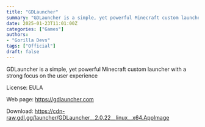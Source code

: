```yaml
---
title: "GDLauncher"
summary: "GDLauncher is a simple, yet powerful Minecraft custom launcher with a strong focus on the user experience"
date: 2025-01-23T11:01:00Z
categories: ["Games"]
authors:
- "Gorilla Devs"
tags: ["Official"]
draft: false
---
```


GDLauncher is a simple, yet powerful Minecraft custom launcher with a strong focus on the user experience

License: EULA

Web page: <https://gdlauncher.com>

Download: <https://cdn-raw.gdl.gg/launcher/GDLauncher__2.0.22__linux__x64.AppImage>
